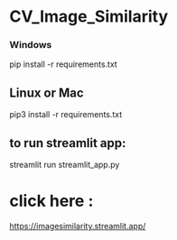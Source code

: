# CV_Image_Similarity

### Windows

  pip install -r requirements.txt

## Linux or Mac 

  pip3 install -r requirements.txt


## to run streamlit app:

  streamlit run streamlit_app.py

# click here :

  https://imagesimilarity.streamlit.app/
